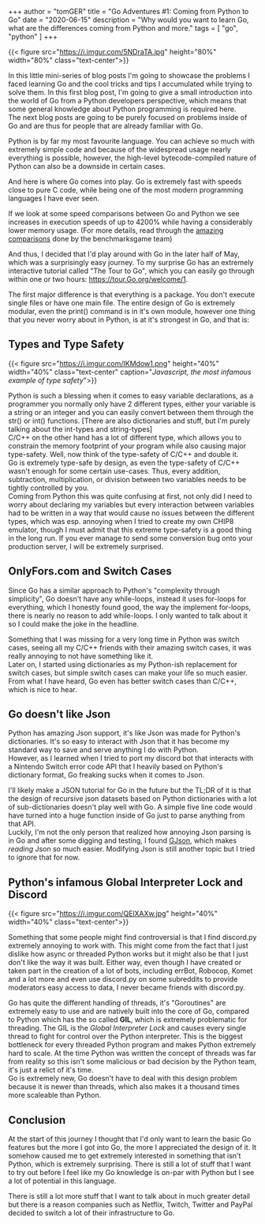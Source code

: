 +++
author = "tomGER"
title = "Go Adventures #1: Coming from Python to Go"
date = "2020-06-15"
description = "Why would you want to learn Go, what are the differences coming from Python and more."
tags = [
    "go",
    "python"
]
+++

{{< figure src="https://i.imgur.com/5NDraTA.jpg" height="80%" width="80%" class="text-center">}}

In this little mini-series of blog posts I'm going to showcase the problems I faced learning Go and the cool tricks and tips I accumulated while trying to solve them. In this first blog post, I'm going to give a small introduction into the world of Go from a Python developers perspective, which means that some general knowledge about Python programming is required here.  
The next blog posts are going to be purely focused on problems inside of Go and are thus for people that are already familiar with Go.

Python is by far my most favourite language. You can achieve so much with extremely simple code and because of the widespread usage nearly everything is possible, however, the high-level bytecode-compiled nature of Python can also be a downside in certain cases.

And here is where Go comes into play. Go is extremely fast with speeds close to pure C code, while being one of the most modern programming languages I have ever seen.  

If we look at some speed comparisons between Go and Python we see increases in execution speeds of up to 4200% while having a considerably lower memory usage. (For more details, read through the [amazing comparisons](https://benchmarksgame-team.pages.debian.net/benchmarksgame/fastest/go-python3.html) done by the benchmarksgame team)

And thus, I decided that I'd play around with Go in the later half of May, which was a surprisingly easy journey. To my surprise Go has an extremely interactive tutorial called "The Tour to Go", which you can easily go through within one or two hours: https://tour.Go.org/welcome/1.  

The first major difference is that everything is a package. You don't execute single files or have one main file. The entire design of Go is extremely modular, even the print() command is in it's own module, however one thing that you never worry about in Python, is at it's strongest in Go, and that is:

## Types and Type Safety

{{< figure src="https://i.imgur.com/IKMdow1.png" height="40%" width="40%" class="text-center" caption="*Javascript, the most infamous example of type safety*">}}

Python is such a blessing when it comes to easy variable declarations, as a programmer you normally only have 2 different types, either your variable is a string or an integer and you can easily convert between them through the str() or int() functions. [There are also dictionaries and stuff, but I'm purely talking about the int-types and string-types]   
C/C++ on the other hand has a lot of different type, which allows you to constrain the memory footprint of your program while also causing major type-safety. Well, now think of the type-safety of C/C++ and double it.  
Go is extremely type-safe by design, as even the type-safety of C/C++ wasn't enough for some certain use-cases. Thus, every addition, subtraction, multiplication, or division between two variables needs to be tightly controlled by you.  
Coming from Python this was quite confusing at first, not only did I need to worry about declaring my variables but every interaction between variables had to be written in a way that would cause no issues between the different types, which was esp. annoying when I tried to create my own CHIP8 emulator, though I must admit that this extreme type-safety is a good thing in the long run. If you ever manage to send some conversion bug onto your production server, I will be extremely surprised.  

## OnlyFors.com and Switch Cases

Since Go has a similar approach to Python's "complexity through simplicity", Go doesn't have any while-loops, instead it uses for-loops for everything, which I honestly found good, the way the implement for-loops, there is nearly no reason to add while-loops. I only wanted to talk about it so I could make the joke in the headline.  

Something that I was missing for a very long time in Python was switch cases, seeing all my C/C++ friends with their amazing switch cases, it was really annoying to not have something like it.  
Later on, I started using dictionaries as my Python-ish replacement for switch cases, but simple switch cases can make your life so much easier. From what I have heard, Go even has better switch cases than C/C++, which is nice to hear.

## Go doesn't like Json

Python has amazing Json support, it's like Json was made for Python's dictionaries. It's so easy to interact with Json that it has become my standard way to save and serve anything I do with Python.  
However, as I learned when I tried to port my discord bot that interacts with a Nintendo Switch error code API that I heavily based on Python's dictionary format, Go freaking sucks when it comes to Json.  

I'll likely make a JSON tutorial for Go in the future but the TL;DR of it is that the design of recursive json datasets based on Python dictionaries with a lot of sub-dictionaries doesn't play well with Go. A simple five line code would have turned into a huge function inside of Go just to parse anything from that API.  
Luckily, I'm not the only person that realized how annoying Json parsing is in Go and after some digging and testing, I found [GJson](https://github.com/tidwall/gjson), which makes *reading* Json so much easier. Modifying Json is still another topic but I tried to ignore that for now.

## Python's infamous Global Interpreter Lock and Discord

{{< figure src="https://i.imgur.com/QElXAXw.jpg" height="40%" width="40%" class="text-center">}}

Something that some people might find controversial is that I find discord.py extremely annoying to work with. This might come from the fact that I just dislike how async or threaded Python works but it might also be that I just don't like the way it was built. Either way, even though I have created or taken part in the creation of a lot of bots, including errBot, Robocop, Komet and a lot more and even use discord.py on some subreddits to provide moderators easy access to data, I never became friends with discord.py.

Go has quite the different handling of threads, it's "Goroutines" are extremely easy to use and are natively built into the core of Go, compared to Python which has the so called **GIL**, which is extremely problematic for threading. The GIL is the *Global Interpreter Lock* and causes every single thread to fight for control over the Python interpreter. This is the biggest bottleneck for every threaded Python program and makes Python extremely hard to scale. At the time Python was written the concept of threads was far from reality so this isn't some malicious or bad decision by the Python team, it's just a relict of it's time.  
Go is extremely new, Go doesn't have to deal with this design problem because it is newer than threads, which also makes it a thousand times more scaleable than Python.

## Conclusion

At the start of this journey I thought that I'd only want to learn the basic Go features but the more I got into Go, the more I appreciated the design of it. It somehow caused me to get extremely interested in something that isn't Python, which is extremely surprising. There is still a lot of stuff that I want to try out before I feel like my Go knowledge is on-par with Python but I see a lot of potential in this language.  

There is still a lot more stuff that I want to talk about in much greater detail but there is a reason companies such as Netflix, Twitch, Twitter and PayPal decided to switch a lot of their infrastructure to Go.